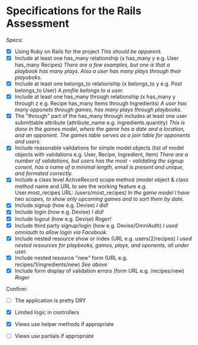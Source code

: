 # Specifications for the Rails Assessment

Specs:  
- [x] Using Ruby on Rails for the project _This should be apparent._  
- [x] Include at least one has\_many relationship (x has\_many y e.g. User has\_many Recipes) _There are a few examples, but one is that a playbook has many plays. Also a user has many plays through their playoboks._  
- [x] Include at least one belongs\_to relationship (x belongs\_to y e.g. Post belongs\_to User) _A profile belongs to a user._  
- [x] Include at least one has\_many through relationship (x has\_many y through z e.g. Recipe has\_many Items through Ingredients)  _A user has many opponets through games, has many plays through playbooks._  
- [x] The "through" part of the has\_many through includes at least one user submittable attribute (attribute\_name e.g. ingredients.quantity)  _This is done in the games model, where the game has a date and a location, and an opponent. The games table serves as a join table for opponents and users._  
- [x] Include reasonable validations for simple model objects (list of model objects with validations e.g. User, Recipe, Ingredient, Item) _There are a number of validations, but users has the most - validating the signup conent, has a name of a minimal length, email is present and unique, and formated correctly._   
- [x] Include a class level ActiveRecord scope method (model object & class method name and URL to see the working feature e.g. User.most_recipes   URL: /users/most_recipes)  _In the game model I have two scopes, to show only upcoming games and to sort them by date._  
- [x] Include signup (how e.g. Devise) _I did!_  
- [x] Include login (how e.g. Devise)  _I did!_   
- [x] Include logout (how e.g. Devise)  _Roger!_  
- [x] Include third party signup/login (how e.g. Devise/OmniAuth) _I used omniauth to allow login via Facebook._    
- [x] Include nested resource show or index (URL e.g. users/2/recipes)  _I used nested resources for playbooks, games, plays, and oponents, all under user._  
- [x] Include nested resource "new" form (URL e.g. recipes/1/ingredients/new)  _See above_
- [x] Include form display of validation errors (form URL e.g. /recipes/new)  _Roger_

Confirm:  
- [ ] The application is pretty DRY  
- [x] Limited logic in controllers  
- [x] Views use helper methods if appropriate  
- [ ] Views use partials if appropriate 

